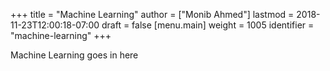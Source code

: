 +++
title = "Machine Learning"
author = ["Monib Ahmed"]
lastmod = 2018-11-23T12:00:18-07:00
draft = false
[menu.main]
  weight = 1005
  identifier = "machine-learning"
+++

Machine Learning goes in here
